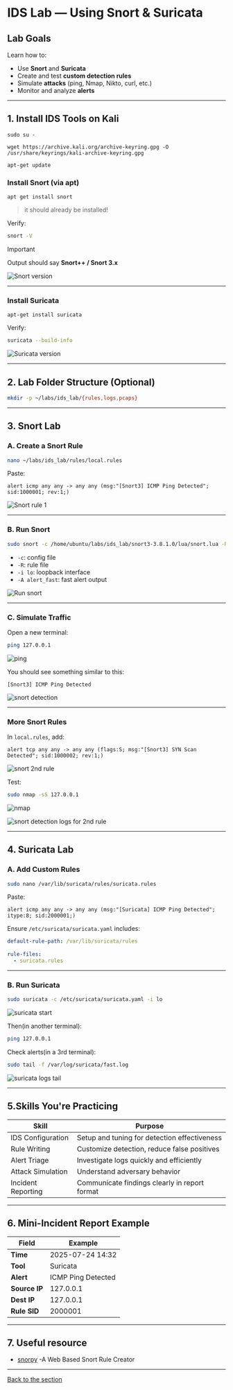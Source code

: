 # IDS Lab — Using Snort & Suricata
 
## Lab Goals
 
Learn how to:
- Use **Snort** and **Suricata** 
- Create and test **custom detection rules**
- Simulate **attacks** (ping, Nmap, Nikto, curl, etc.)
- Monitor and analyze **alerts**
 
 
---
 
## 1. Install IDS Tools on Kali

`sudo su -`

`wget https://archive.kali.org/archive-keyring.gpg -O /usr/share/keyrings/kali-archive-keyring.gpg`

`apt-get update`
 
### Install Snort (via apt)

`apt get install snort`

>it should already be installed!
 
Verify:
 
```bash
snort -V
```
>[!IMPORTANT]
>
> Output should say **Snort++ / Snort 3.x**
 
![Snort version](./ids_lab_photos/snort_version.png)

---
 
### Install Suricata
 
`apt-get install suricata`

Verify:
 
```bash
suricata --build-info
```

![Suricata version](./ids_lab_photos/suricata_version.png)

---
 
## 2. Lab Folder Structure (Optional)
 
```bash
mkdir -p ~/labs/ids_lab/{rules,logs,pcaps}
```
 
---
 
## 3. Snort Lab
 
### A. Create a Snort Rule
 
```bash
nano ~/labs/ids_lab/rules/local.rules
```
 
Paste:
 
```snort
alert icmp any any -> any any (msg:"[Snort3] ICMP Ping Detected"; sid:1000001; rev:1;)
```
 
![Snort rule 1](./ids_lab_photos/nano_snort_rule.png)

---
 
###  B. Run Snort 
 
```bash
sudo snort -c /home/ubuntu/labs/ids_lab/snort3-3.8.1.0/lua/snort.lua -R ~/labs/ids_lab/rules/local.rules -i lo -A alert_fast 
```
 
- `-c`: config file
- `-R`: rule file
- `-i lo`: loopback interface
- `-A alert_fast`: fast alert output
 
![Run snort](./ids_lab_photos/Snort_run.png)

---
 
### C. Simulate Traffic
 
Open a new terminal:
 
```bash
ping 127.0.0.1
```
 
![ping](./ids_lab_photos/ping_command.png)

 You should see something similar to this:
 
```
[Snort3] ICMP Ping Detected
```
 
![snort detection](./ids_lab_photos/Snort_detection.png)

---
 
### More Snort Rules
 
In `local.rules`, add:
 
```snort
alert tcp any any -> any any (flags:S; msg:"[Snort3] SYN Scan Detected"; sid:1000002; rev:1;)
```
 
![snort 2nd rule](./ids_lab_photos/snort_second_rule.png)

Test:
 
```bash
sudo nmap -sS 127.0.0.1
```
 
![nmap](./ids_lab_photos/nmap_scan.png)

![snort detection logs for 2nd rule](./ids_lab_photos/snort_second_rule_detection.png)

---
 
## 4. Suricata Lab
 
### A. Add Custom Rules
 
```bash
sudo nano /var/lib/suricata/rules/suricata.rules
```
 
Paste:
 
```suricata
alert icmp any any -> any any (msg:"[Suricata] ICMP Ping Detected"; itype:8; sid:2000001;)
```
 
Ensure `/etc/suricata/suricata.yaml` includes:
 
```yaml
default-rule-path: /var/lib/suricata/rules
 
rule-files:
  - suricata.rules
```
 
---
 
### B. Run Suricata
 
```bash
sudo suricata -c /etc/suricata/suricata.yaml -i lo
```

![suricata start](./ids_lab_photos/start_suricata.png)

Then(in another terminal):
 
```bash
ping 127.0.0.1
```
 
Check alerts(in a 3rd terminal):
 
```bash
sudo tail -f /var/log/suricata/fast.log
```

![suricata logs tail](./ids_lab_photos/suricata_detection_logs_tail.png)
 
---
 
## 5.Skills You're Practicing
 
| Skill              | Purpose                                           |
|-------------------|---------------------------------------------------|
| IDS Configuration | Setup and tuning for detection effectiveness      |
| Rule Writing       | Customize detection, reduce false positives       |
| Alert Triage       | Investigate logs quickly and efficiently          |
| Attack Simulation  | Understand adversary behavior                     |
| Incident Reporting | Communicate findings clearly in report format     |
 
---
 
##  6. Mini-Incident Report Example
 
| Field           | Example                       |
|----------------|-------------------------------|
| **Time**        | 2025-07-24 14:32              |
| **Tool**        | Suricata                      |
| **Alert**       | ICMP Ping Detected            |
| **Source IP**   | 127.0.0.1                     |
| **Dest IP**     | 127.0.0.1                     |
| **Rule SID**    | 2000001                       |
 
 
---
 
## 7. Useful resource
 
- [snorpy](https://snorpy.cyb3rs3c.net) -A Web Based Snort Rule Creator


---
[Back to the section](/courseFiles/Section_05-networkingAndTelemetry/networkingAndTelemetry.md)
